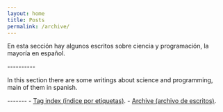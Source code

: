 ```yaml
---
layout: home
title: Posts
permalink: /archive/
---
```


<p>
	En esta sección hay algunos escritos sobre ciencia y programación, la mayoría en español. 
</p>
----------
<p>
	In this section there are some writings about science and programming, main of them in spanish. 
</p>
-------
- <a href="https://igomezv.github.io/tags/">Tag index (índice por etiquetas)</a>.
- <a href="https://igomezv.github.io/archive_full/">Archive (archivo de escritos)</a>.


